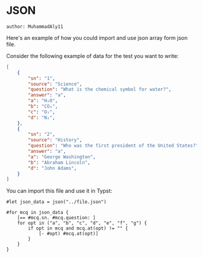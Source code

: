 # JSON

`author: MuhammadAly11`

Here's an example of how you could import and use json array form json file.

Consider the following example of data for the test you want to write:

```json
[
    {
        "sn": "1",
        "source": "Science",
        "question": "What is the chemical symbol for water?",
        "answer": "a",
        "a": "H₂O",
        "b": "CO₂",
        "c": "O₂",
        "d": "N₂",
    },
    {
        "sn": "2",
        "source": "History",
        "question": "Who was the first president of the United States?",
        "answer": "a",
        "a": "George Washington",
        "b": "Abraham Lincoln",
        "d": "John Adams",
    }
]
```

You can import this file and use it in Typst:

```typ
#let json_data = json("../file.json")

#for mcq in json_data {
    [== #mcq.sn. #mcq.question: ]
    for opt in ("a", "b", "c", "d", "e", "f", "g") {
        if opt in mcq and mcq.at(opt) != "" {
            [- #opt) #mcq.at(opt)]
        }
    }
}
```
